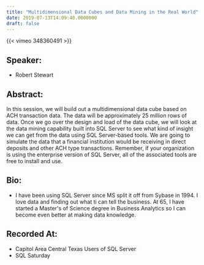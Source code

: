 ```yaml
---
title: "Multidimensional Data Cubes and Data Mining in the Real World"
date: 2019-07-13T14:09:40.0000000
draft: false
---
```


{{< vimeo 348360491 >}}

## Speaker:

 - Robert Stewart

## Abstract:

<p>In this session, we will build out a multidimensional data cube based on ACH transaction data. The data will be approximately 25 million rows of data. Once we go over the design and load of the data cube, we will look at the data mining capability built into SQL Server to see what kind of insight we can get from the data using SQL Server-based tools. We are going to simulate the data that a financial institution would be receiving in direct deposits and other ACH type transactions. Remember, if your organization is using the enterprise version of SQL Server, all of the associated tools are free to install and use.</p>

## Bio:

 - <p>I have been using SQL Server since MS split it off from Sybase in 1994. I love data and finding out what ti can tell the business. At 65, I have started a Master's of Science degree in Business Analytics so I can become even better at making data knowledge.</p>

## Recorded At:

 - Capitol Area Central Texas Users of SQL Server
 - SQL Saturday

